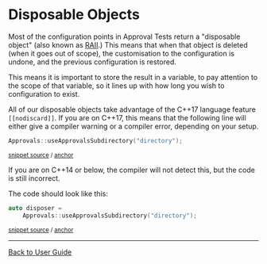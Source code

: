 <!--
GENERATED FILE - DO NOT EDIT
This file was generated by [MarkdownSnippets](https://github.com/SimonCropp/MarkdownSnippets).
Source File: /doc/mdsource/DisposableObjects.source.md
To change this file edit the source file and then execute ./run_markdown_templates.sh.
-->

<a id="top"></a>

# Disposable Objects

Most of the configuration points in Approval Tests return a "disposable object" (also known as [RAII](/doc/Glossary.md#raii-resource-acquisition-is-initialization).) This means that when that object is deleted (when it goes out of scope), the customisation to the configuration is undone, and the previous configuration is restored.

This means it is important to store the result in a variable, to pay attention to the scope of that variable, so it lines up with how long you wish to configuration to exist.

All of our disposable objects take advantage of the C++17 language feature `[[nodiscard]]`. If you are on C++17, this means that the following line will either give a compiler warning or a compiler error, depending on your setup.

<!-- snippet: disposable_incorrect -->
<a id='snippet-disposable_incorrect'/></a>
```cpp
Approvals::useApprovalsSubdirectory("directory");
```
<sup>[snippet source](/tests/DocTest_Tests/documentation/DisposableSamples.cpp#L13-L15) / [anchor](#snippet-disposable_incorrect)</sup>
<!-- endsnippet -->

If you are on C++14 or below, the compiler will not detect this, but the code is still incorrect.

The code should look like this:

<!-- snippet: disposable_correct -->
<a id='snippet-disposable_correct'/></a>
```cpp
auto disposer =
    Approvals::useApprovalsSubdirectory("directory");
```
<sup>[snippet source](/tests/DocTest_Tests/documentation/DisposableSamples.cpp#L7-L10) / [anchor](#snippet-disposable_correct)</sup>
<!-- endsnippet -->

---

[Back to User Guide](/doc/README.md#top)
